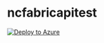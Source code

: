 # ncfabricapitest


 [![Deploy to Azure](https://aka.ms/deploytoazurebutton)](https://portal.azure.com/#create/Microsoft.Template/uri/https%3A%2F%2Fraw.githubusercontent.com%2Fbrittneek%2Fckm-v2-bk%2Fmain%2FDeployment%2Fbicep%2Fmain.json)